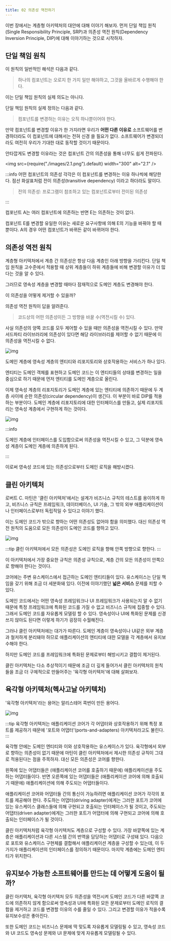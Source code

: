```yaml
---
title: 02 의존성 역전하기
---
```


이번 장에서는 계층형 아키텍처의 대안에 대해 이야기 해보자. 먼저 단일 책임 원칙(Single Responsibility Principle, SRP)과 의존성 역전 원칙(Dependency Inversion Principle, DIP)에 대해 이야기하는 것으로 시작하자.

## 단일 책임 원칙

이 원칙의 일반적인 해석은 다음과 같다.

> 하나의 컴포넌트는 오로지 한 가지 일만 해야하고, 그것을 올바르게 수행해야 한다.

이는 단일 책임 원칙의 실제 의도는 아니다.

단일 책임 원칙의 실제 정의는 다음과 같다.

> 컴포넌트를 변경하는 이유는 오직 하나뿐이어야 한다.

만약 컴포넌트를 변경할 이유가 한 가지라면 우리가 **어떤 다른 이유로** 소프트웨어를 변경하더라도 이 컴포넌트에 대해서는 전혀 신경 쓸 필요가 없다. 소프트웨어가 변경되더라도 여전히 우리가 기대한 대로 동작할 것이기 때문이다.

안타깝게도 변경할 이유라는 것은 컴포넌트 간의 의존성을 통해 너무도 쉽게 전파된다.

<img
src={require("./images/2.1.png").default}
width="300"
alt="2.1"
/>

:::info
어떤 컴포넌트의 의존성 각각은 이 컴포넌트를 변경하는 이유 하나씩에 해당한다. 점선 화살표처럼 전이 의존성(transitive dependency) 이라고 하더라도 말이다.

> 전의 의존성: 프로그램이 참조하고 있는 컴포넌트로부터 전이된 의존성

:::

컴포넌트 A는 여러 컴포넌트에 의존하는 반면 E는 의존하는 것이 없다.

컴포넌트 E를 변경할 유일한 이유는 새로운 요구사항에 의해 E의 기능을 바꿔야 할 때 뿐이다. A의 경우 어떤 컴포넌트가 바뀌든 같이 바뀌어야 한다.

## 의존성 역전 원칙

계층형 아키텍처에서 계층 간 의존성은 항상 다음 계층인 아래 방향을 가리킨다. 단일 책임 원칙을 고수준에서 적용할 때 상위 계층들이 하위 계층들에 비해 변경할 이유가 더 많다는 것을 알 수 있다.

그러므로 영속성 계층을 변경할 때마다 잠재적으로 도메인 계층도 변경해야 한다.

이 의존성을 어떻게 제거할 수 있을까?

의존성 역전 원칙이 답을 알려준다.

> 코드상의 어떤 의존성이든 그 방향을 바꿀 수(역전시킬 수) 있다.

사실 의존성의 양쪽 코드를 모두 제어할 수 있을 때만 의존성을 역전시킬 수 있다. 만약 서드파티 라이브러리에 의존성이 있다면 해당 라이브러리를 제어할 수 없기 때문에 이 의존성을 역전시킬 수 없다.

![img](./images/1.2.png)

도메인 계층에 영속성 계층의 엔티티와 리포지토리와 상호작용하는 서비스가 하나 있다.

엔티티는 도메인 객체를 표현하고 도메인 코드는 이 엔티티들의 상태를 변경하는 일을 중심으로 하기 때문에 먼저 엔티티를 도메인 계층으로 올린다.

이제 영속성 계층의 리포지토리가 도메인 계층에 있는 엔티티에 의존하기 때문에 두 계층 사이에 순한 의존성(circular dependency)이 생긴다. 이 부분이 바로 DIP를 적용하는 부분이다. 도메인 계층에 리포지토리에 대한 인터페이스를 만들고, 실제 리포지토리는 영속성 계층에서 구현하게 하는 것이다.

![img](./images/2.2.png)

:::info

도메인 계층에 인터페이스를 도입함으로써 의존성을 역전시킬 수 있고, 그 덕분에 영속성 계층이 도메인 계층에 의존하게 된다.

:::

이로써 영속성 코드에 있는 의존성으로부터 도메인 로직을 해방시켰다.

## 클린 아키텍처

로버트 C. 마틴은 '클린 아키텍처'에서는 설계가 비즈니스 규칙의 테스트를 용이하게 하고, 비즈니스 규칙은 프레임워크, 데이터베이스, UI 기술, 그 밖의 외부 애플리케이션이나 인터페이스로부터 독립적일 수 있다고 이야기 했다.

이는 도메인 코드가 밖으로 향하는 어떤 의존성도 없어야 함을 의미했다. 대신 의존성 역전 원칙의 도움으로 모든 의존성이 도메인 코드를 향하고 있다.

![img](./images/2.3.png)

:::tip
클린 아키텍처에서 모든 의존성은 도메인 로직을 향해 안쪽 방향으로 향한다.
:::

이 아키텍처에서 가장 중요한 규칙은 의존성 규칙으로, 계층 간의 모든 의존성이 안쪽으로 향해야 한다는 것이다.

코어에는 주변 유스케이스에서 접근하는 도메인 엔티티들이 있다. 유스케이스는 단일 책임을 갖기 위해 조금 더 세분화돼 있다. 이전에 이야기했던 **넓은 서비스** 문제를 피할 수 있다.

도메인 코드에서는 어떤 영속성 프레임워크나 UI 프레임워크가 사용되는지 알 수 없기 때문에 특정 프레임워크에 특화된 코드를 가질 수 없고 비즈니스 규칙에 집중할 수 있다. 그래서 도메인 코드를 자유롭게 모델링 할 수 있다.
영속성이나 UI에 특화된 문제를 신경 쓰지 않아도 된다면 이렇게 하기가 굉장히 수월해진다.

그러나 클린 아키텍처에는 대가가 따른다. 도메인 계층이 영속성이나 UI같은 외부 계층과 철저하게 분리돼야 하므로 애플리케이션의 엔티티에 대한 모델을 각 계층에서 유지보수해야 한다.

하지만 도메인 코드를 프레임워크에 특화된 문제로부터 해방시키고 결합이 제거된다.

클린 아키텍처는 다소 추상적이기 때문에 조금 더 깊게 들어가서 클린 아키텍처의 원칙들을 조금 더 구체적으로 만들어주는 '육각형 아키텍처'에 대해 살펴보자.

## 육각형 아키텍처(헥사고날 아키텍처)

'육각형 아키텍처'라는 용어는 알리스테어 콕번이 만든 용어다.

![img](./images/2.4.jpeg)

:::tip
육각형 아키텍처는 애플리케이션 코어가 각 어댑터와 상호작용하기 위해 특정 포트를 제공하기 때문에 '포트와 어댑터'(ports-and-adapters) 아키텍처라고도 불린다.
:::

육각형 안에는 도메인 엔티티와 이와 상호작용하는 유스케이스가 있다. 육각형에서 외부로 향하는 의존성이 없기 때문에 마틴이 클린 아키텍처에서 제시한 의존성 규칙이 그대로 적용된다는 점을 주목하자. 대신 모든 의존성은 코어를 향한다.

왼쪽에 있는 어댑터들은 (애플리케이션 코어를 호출하기 때문에) 애플리케이션을 주도하는 어댑터들이다. 반면 오른쪽에 있는 어댑터들은 (애플리케이션 코어에 의해 호출되기 때문에) 애플리케이션에 의해 주도되는 어댑터들이다.

애플리케이션 코어와 어댑터들 간의 통신이 가능하려면 애플리케이션 코어가 각각의 포트를 제공해야 한다. 주도하는 어댑터(driving adapter)에게는 그러한 포트가 코어에 있는 유스케이스 클래스들에 의해 구현되고 호출되는 인터페이스가 될 것이고, 주도되는 어댑터(driven adapter)에게는 그러한 포트가 어댑터에 의해 구현되고 코어에 의해 호출되는 인터페이스가 될 것이다.

클린 아키텍처처럼 육각형 아키텍처도 계층으로 구성할 수 있다. 가장 바깥쪽에 있는 계층은 애플리케이션과 다른 시스템 간의 번역을 담당하는 어댑터로 구성돼 있다. 다음으로 포트와 유스케이스 구현체를 결합해서 애플리케이션 계층을 구성할 수 있는데, 이 두 가지가 애플리케이션의 인터페이스를 정의하기 때문이다. 마지막 계층에는 도메인 엔티티가 위치한다.

## 유지보수 가능한 소프트웨어를 만드는 데 어떻게 도움이 될까?

클린 아키텍처, 육각형 아키텍처 모두 의존성을 역전시켜 도메인 코드가 다른 바깥쪽 코드에 의존하지 않게 함으로써 영속성과 UI에 특화된 모든 문제로부터 도메인 로직의 결합을 제거하고 코드를 변경할 이유의 수를 줄일 수 있다. 그리고 변경할 이유가 적을수록 유지보수성은 좋아진다.

또한 도메인 코드는 비즈니스 문제에 딱 맞도록 자유롭게 모델링될 수 있고, 영속성 코드와 UI 코드도 영속성 문제와 UI 문제에 맞게 자유롭게 모델링될 수 있다.

